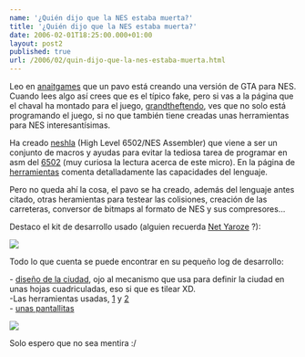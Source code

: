 ```yaml
---
name: '¿Quién dijo que la NES estaba muerta?'
title: '¿Quién dijo que la NES estaba muerta?'
date: 2006-02-01T18:25:00.000+01:00
layout: post2
published: true
url: /2006/02/quin-dijo-que-la-nes-estaba-muerta.html
---
```


Leo en [anaitgames](http://www.anaitgames.com/wp-trackback.php?p=242) que un pavo está creando una versión de GTA para NES. Cuando lees algo así crees que es el típico fake, pero si vas a la página que el chaval ha montado para el juego, [grandtheftendo](http://www.grandtheftendo.com/), ves que no solo está programando el juego, si no que también tiene creadas unas herramientas para NES interesantísimas.  
  
Ha creado [neshla](http://sourceforge.net/projects/neshla) (High Level 6502/NES Assembler) que viene a ser un conjunto de macros y ayudas para evitar la tediosa tarea de programar en asm del [6502](http://es.wikipedia.org/wiki/MOS_6502) (muy curiosa la lectura acerca de este micro). En la página de [herramientas](http://www.grandtheftendo.com/index.php?page=tools) comenta detalladamente las capacidades del lenguaje.  
  
Pero no queda ahí la cosa, el pavo se ha creado, además del lenguaje antes citado, otras heramientas para testear las colisiones, creación de las carreteras, conversor de bitmaps al formato de NES y sus compresores...  
  
Destaco el kit de desarrollo usado (alguien recuerda [Net Yaroze](http://en.wikipedia.org/wiki/Net_Yaroze) ?):  
  
[![](http://www.grandtheftendo.com/img/tools/devtendo.jpg)](http://www.grandtheftendo.com/img/tools/devtendo.jpg)  
  
Todo lo que cuenta se puede encontrar en su pequeño log de desarrollo:  
  
\- [diseño de la ciudad](http://www.grandtheftendo.com/index.php?page=design), ojo al mecanismo que usa para definir la ciudad en unas hojas cuadriculadas, eso si que es tilear XD.  
\-Las herramientas usadas, [1](http://www.grandtheftendo.com/index.php?page=tools) y [2](http://www.grandtheftendo.com/index.php?page=tools2)  
\- [unas pantallitas](http://www.grandtheftendo.com/index.php?page=screenshots)  
  
[![](http://www.grandtheftendo.com/img/scr/scr004.gif)](http://www.grandtheftendo.com/img/scr/scr004.gif)  
  
Solo espero que no sea mentira :/